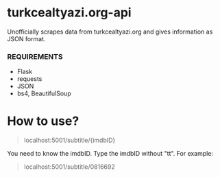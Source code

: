 # turkcealtyazi.org-api
Unofficially scrapes data from turkcealtyazi.org and gives information as JSON format.

### REQUIREMENTS

- Flask
- requests
- JSON
- bs4, BeautifulSoup

# How to use?

> localhost:5001/subtitle/{imdbID}

You need to know the imdbID. Type the imdbID without "tt".   For example:

>localhost:5001/subtitle/0816692

